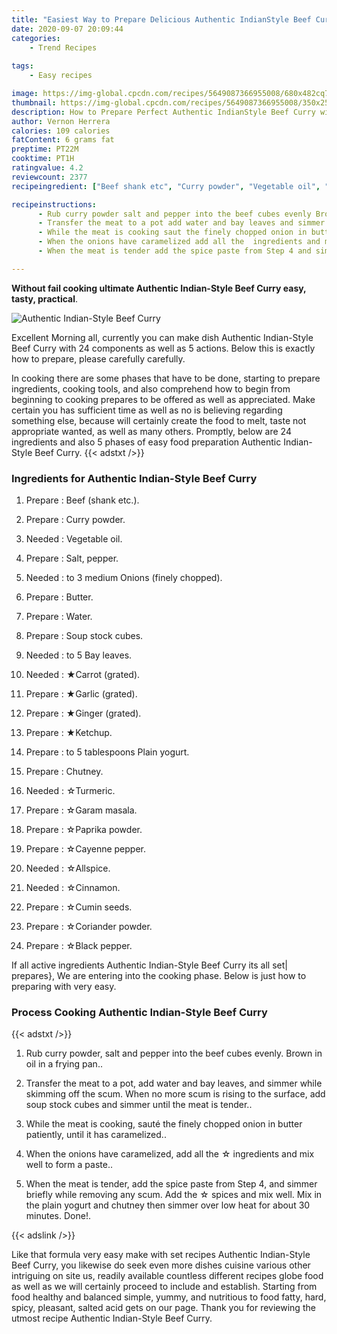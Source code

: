 ```yaml
---
title: "Easiest Way to Prepare Delicious Authentic IndianStyle Beef Curry"
date: 2020-09-07 20:09:44
categories:
    - Trend Recipes
    
tags:
    - Easy recipes

image: https://img-global.cpcdn.com/recipes/5649087366955008/680x482cq70/authentic-indian-style-beef-curry-recipe-main-photo.jpg
thumbnail: https://img-global.cpcdn.com/recipes/5649087366955008/350x250cq70/authentic-indian-style-beef-curry-recipe-main-photo.jpg
description: How to Prepare Perfect Authentic IndianStyle Beef Curry with 24 ingredients and 5 stages of easy cooking.
author: Vernon Herrera
calories: 109 calories
fatContent: 6 grams fat
preptime: PT22M
cooktime: PT1H
ratingvalue: 4.2
reviewcount: 2377
recipeingredient: ["Beef shank etc", "Curry powder", "Vegetable oil", "Salt pepper", "to 3 medium Onions finely chopped", "Butter", "Water", "Soup stock cubes", "to 5 Bay leaves", "Carrot grated", "Garlic grated", "Ginger grated", "Ketchup", "to 5 tablespoons Plain yogurt", "Chutney", "Turmeric", "Garam masala", "Paprika powder", "Cayenne pepper", "Allspice", "Cinnamon", "Cumin seeds", "Coriander powder", "Black pepper"]

recipeinstructions: 
      - Rub curry powder salt and pepper into the beef cubes evenly Brown in oil in a frying pan 
      - Transfer the meat to a pot add water and bay leaves and simmer while skimming off the scum When no more scum is rising to the surface add soup stock cubes and simmer until the meat is tender 
      - While the meat is cooking saut the finely chopped onion in butter patiently until it has caramelized 
      - When the onions have caramelized add all the  ingredients and mix well to form a paste 
      - When the meat is tender add the spice paste from Step 4 and simmer briefly while removing any scum Add the  spices and mix well Mix in the plain yogurt and chutney then simmer over low heat for about 30 minutes Done

---
```




**Without fail cooking ultimate Authentic Indian-Style Beef Curry easy, tasty, practical**. 


![Authentic Indian-Style Beef Curry](https://img-global.cpcdn.com/recipes/5649087366955008/680x482cq70/authentic-indian-style-beef-curry-recipe-main-photo.jpg "Authentic Indian-Style Beef Curry")




Excellent Morning all, currently you can make dish Authentic Indian-Style Beef Curry with 24 components as well as 5 actions. Below this is exactly how to prepare, please carefully carefully.

In cooking there are some phases that have to be done, starting to prepare ingredients, cooking tools, and also comprehend how to begin from beginning to cooking prepares to be offered as well as appreciated. Make certain you has sufficient time as well as no is believing regarding something else, because will certainly create the food to melt, taste not appropriate wanted, as well as many others. Promptly, below are 24 ingredients and also 5 phases of easy food preparation Authentic Indian-Style Beef Curry.
{{< adstxt />}}

### Ingredients for Authentic Indian-Style Beef Curry


1. Prepare  : Beef (shank etc.).

1. Prepare  : Curry powder.

1. Needed  : Vegetable oil.

1. Prepare  : Salt, pepper.

1. Needed  : to 3 medium Onions (finely chopped).

1. Prepare  : Butter.

1. Prepare  : Water.

1. Prepare  : Soup stock cubes.

1. Needed  : to 5 Bay leaves.

1. Needed  : ★Carrot (grated).

1. Prepare  : ★Garlic (grated).

1. Prepare  : ★Ginger (grated).

1. Prepare  : ★Ketchup.

1. Prepare  : to 5 tablespoons Plain yogurt.

1. Prepare  : Chutney.

1. Needed  : ☆Turmeric.

1. Prepare  : ☆Garam masala.

1. Prepare  : ☆Paprika powder.

1. Prepare  : ☆Cayenne pepper.

1. Needed  : ☆Allspice.

1. Needed  : ☆Cinnamon.

1. Prepare  : ☆Cumin seeds.

1. Prepare  : ☆Coriander powder.

1. Prepare  : ☆Black pepper.



If all active ingredients Authentic Indian-Style Beef Curry its all set| prepares}, We are entering into the cooking phase. Below is just how to preparing with very easy.

### Process Cooking Authentic Indian-Style Beef Curry

{{< adstxt />}}


1. Rub curry powder, salt and pepper into the beef cubes evenly. Brown in oil in a frying pan..



1. Transfer the meat to a pot, add water and bay leaves, and simmer while skimming off the scum. When no more scum is rising to the surface, add soup stock cubes and simmer until the meat is tender..



1. While the meat is cooking, sauté the finely chopped onion in butter patiently, until it has caramelized..



1. When the onions have caramelized, add all the ☆ ingredients and mix well to form a paste..



1. When the meat is tender, add the spice paste from Step 4, and simmer briefly while removing any scum. Add the ☆ spices and mix well. Mix in the plain yogurt and chutney then simmer over low heat for about 30 minutes. Done!.





{{< adslink />}}

Like that formula very easy make with set recipes Authentic Indian-Style Beef Curry, you likewise do seek even more dishes cuisine various other intriguing on site us, readily available countless different recipes globe food as well as we will certainly proceed to include and establish. Starting from food healthy and balanced simple, yummy, and nutritious to food fatty, hard, spicy, pleasant, salted acid gets on our page. Thank you for reviewing the utmost recipe Authentic Indian-Style Beef Curry.
